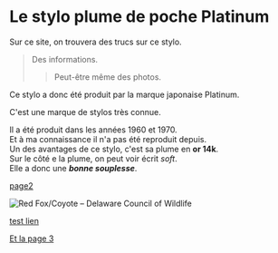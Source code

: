 # Le stylo plume de poche Platinum

Sur ce site, on trouvera des trucs sur ce stylo.

> Des informations.
>> Peut-être même des photos.

Ce stylo a donc été produit par la marque japonaise Platinum.

C'est une marque de stylos très connue.

Il a été produit dans les années 1960 et 1970.  
Et à ma connaissance il n'a pas été reproduit depuis.  
Un des avantages de ce stylo, c'est sa plume en **or 14k**.  
Sur le côté e la plume, on peut voir écrit *soft*.  
Elle a donc une ***bonne souplesse***.

[page2](Page2.md)

<img src="https://encrypted-tbn2.gstatic.com/images?q=tbn:ANd9GcTj-5yUuepAKXdNxmCe-peJpyJtm0zpLqie93S1TiOIV2dyMw5Ji0KFLqF7FkCI8ijK7u3xm3cIzOJfxf4ttIW31iZzBc-MdxHC0-rppcI" alt="Red Fox/Coyote – Delaware Council of Wildlife"/>

[test lien](https://ent.univ-brest.fr/web/expanded)

[Et la page 3](Page3.md)

